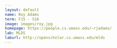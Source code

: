 ```yaml
---
layout: default
name: Roy Adams
term: F15 - S16
image: images/roy.jpg
homepage: https://people.cs.umass.edu/~rjadams/
lab: MLDS
laburl: http://openscholar.cs.umass.edu/mlds
---
```

